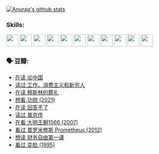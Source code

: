 
[![Anurag's github stats](https://github-readme-stats.vercel.app/api?username=w940853815)](https://github.com/anuraghazra/github-readme-stats)

### Skills:

<code><img height="32" src="https://cdn.jsdelivr.net/npm/simple-icons@v5/icons/python.svg"></code>
<code><img height="32" src="https://cdn.jsdelivr.net/npm/simple-icons@v5/icons/javascript.svg"></code>
<code><img height="32" src="https://cdn.jsdelivr.net/npm/simple-icons@v5/icons/django.svg"></code>
<code><img height="32" src="https://cdn.jsdelivr.net/npm/simple-icons@v5/icons/flask.svg"></code>
<code><img height="32" src="https://cdn.jsdelivr.net/npm/simple-icons@v5/icons/vuetify.svg"></code>
<code><img height="32" src="https://cdn.jsdelivr.net/npm/simple-icons@v5/icons/git.svg"></code>
<code><img height="32" src="https://cdn.jsdelivr.net/npm/simple-icons@v5/icons/docker.svg"></code>
<code><img height="32" src="https://cdn.jsdelivr.net/npm/simple-icons@v5/icons/postgresql.svg"></code>
<code><img height="32" src="https://cdn.jsdelivr.net/npm/simple-icons@v5/icons/elasticsearch.svg"></code>
<code><img height="32" src="https://cdn.jsdelivr.net/npm/simple-icons@v5/icons/macos.svg"></code>
<code><img height="32" src="https://cdn.jsdelivr.net/npm/simple-icons@v5/icons/linux.svg"></code>

### 🗣 豆瓣:

<!-- DOUBAN-ACTIVITIES:START -->
- [在读 论中国](https://www.douban.com/people/136069238/status/3805671678/?_i=47886735)
- [读过 工作、消费主义和新穷人](https://www.douban.com/people/136069238/status/3803834644/?_i=47886735)
- [在读 穆斯林的葬礼](https://www.douban.com/people/136069238/status/3802824932/?_i=47886735)
- [想看 功勋‎ (2021)](https://www.douban.com/people/136069238/status/3802127044/?_i=47886735)
- [在读 回答不了](https://www.douban.com/people/136069238/status/3802078489/?_i=47886735)
- [读过 普京传](https://www.douban.com/people/136069238/status/3802076688/?_i=47886735)
- [在看 大明王朝1566‎ (2007)](https://www.douban.com/people/136069238/status/3800275133/?_i=47886735)
- [看过 普罗米修斯 Prometheus‎ (2012)](https://www.douban.com/people/136069238/status/3795487470/?_i=47886735)
- [想读 财务自由第一课](https://www.douban.com/people/136069238/status/3794955007/?_i=47886735)
- [看过 变脸‎ (1995)](https://www.douban.com/people/136069238/status/3794210254/?_i=47886735)
<!-- DOUBAN-ACTIVITIES:END -->
<!--
**w940853815/w940853815** is a ✨ _special_ ✨ repository because its `README.md` (this file) appears on your GitHub profile.

Here are some ideas to get you started:

- 🔭 I’m currently working on ...
- 🌱 I’m currently learning ...
- 👯 I’m looking to collaborate on ...
- 🤔 I’m looking for help with ...
- 💬 Ask me about ...
- 📫 How to reach me: ...
- 😄 Pronouns: ...
- ⚡ Fun fact: ...
-->
